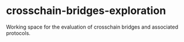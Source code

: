 # crosschain-bridges-exploration
Working space for the evaluation of crosschain bridges and associated protocols.
